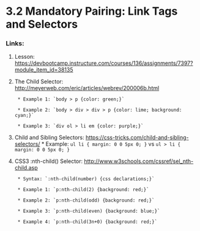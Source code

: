 # 3.2 Mandatory Pairing: Link Tags and Selectors

### Links:
1. Lesson: https://devbootcamp.instructure.com/courses/136/assignments/7397?module_item_id=38135

2. The Child Selector: http://meyerweb.com/eric/articles/webrev/200006b.html

        * Example 1: `body > p {color: green;}`

        * Example 2: `body > div > div > p {color: lime; background: cyan;}`

        * Example 3: `div ol > li em {color: purple;}`

3. Child and Sibling Selectors: https://css-tricks.com/child-and-sibling-selectors/
        * Example:
                    `ul li { margin: 0 0 5px 0; }`
                            vs
                    `ul > li { margin: 0 0 5px 0; }`

4. CSS3 :nth-child() Selector: http://www.w3schools.com/cssref/sel_nth-child.asp

        * Syntax: `:nth-child(number) {css declarations;}`

        * Example 1: `p:nth-child(2) {background: red;}`

        * Example 2: `p:nth-child(odd) {background: red;}`

        * Example 3: `p:nth-child(even) {background: blue;}`

        * Example 4: `p:nth-child(3n+0) {background: red;}`
